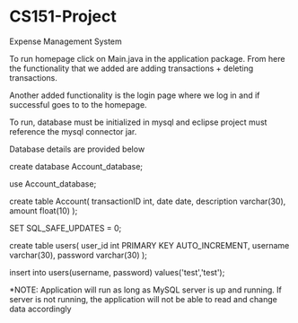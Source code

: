 # CS151-Project
Expense Management System

To run homepage click on Main.java in the application package. From here the functionality that we added are adding transactions + deleting transactions.



Another added functionality is the login page where we log in and if successful goes to to the homepage.



To run, database must be initialized in mysql and eclipse project must reference the mysql connector jar.




Database details are provided below






create database Account_database;

use Account_database;

create table Account(
transactionID int, 
date date,
description varchar(30),
amount float(10)
);

SET SQL_SAFE_UPDATES = 0;

create table users(
user_id int PRIMARY KEY AUTO_INCREMENT,
username varchar(30),
password varchar(30)
);

insert into users(username, password) values('test','test');



*NOTE: Application will run as long as MySQL server is up and running. If server is not running, the application will not be able to read and change data accordingly
